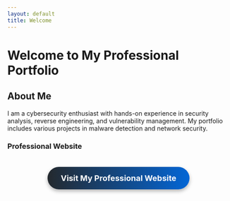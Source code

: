 ```yaml
---
layout: default
title: Welcome
---
```


# Welcome to My Professional Portfolio

## About Me

I am a cybersecurity enthusiast with hands-on experience in security analysis, reverse engineering, and vulnerability management. My portfolio includes various projects in malware detection and network security.

### Professional Website

<div style="text-align: center; padding: 20px;">
  <a href="https://maheavula.netlify.app/" 
     class="btn" 
     style="display: inline-block; 
            color: white; 
            padding: 15px 30px; 
            text-decoration: none; 
            border-radius: 50px; 
            font-size: 18px; 
            font-weight: bold; 
            background: linear-gradient(90deg, #24292e, #0366d6);
            box-shadow: 0 4px 8px rgba(0, 0, 0, 0.3); 
            position: relative; 
            overflow: hidden; 
            transition: all 0.4s ease;">
    Visit My Professional Website
  </a>
</div>

<style>
  .btn {
    display: inline-block;
    color: white;
    padding: 15px 30px;
    text-decoration: none;
    border-radius: 50px;
    font-size: 18px;
    font-weight: bold;
    background: linear-gradient(90deg, #24292e, #0366d6);
    box-shadow: 0 4px 8px rgba(0, 0, 0, 0.3);
    position: relative;
    overflow: hidden;
    transition: all 0.4s ease;
  }

  .btn::before {
    content: '';
    position: absolute;
    top: 50%;
    left: 50%;
    width: 300%;
    height: 300%;
    background: rgba(3, 102, 214, 0.5);
    border-radius: 50%;
    transition: all 0.5s ease;
    z-index: 0;
    transform: translate(-50%, -50%) scale(0);
  }

  .btn:hover::before {
    transform: translate(-50%, -50%) scale(1.5);
  }

  .btn:hover {
    background: linear-gradient(90deg, #0366d6, #24292e);
    box-shadow: 0 6px 12px rgba(0, 0, 0, 0.4);
    transform: translateY(-5px);
  }

  .btn span {
    position: relative;
    z-index: 1;
  }
</style>
